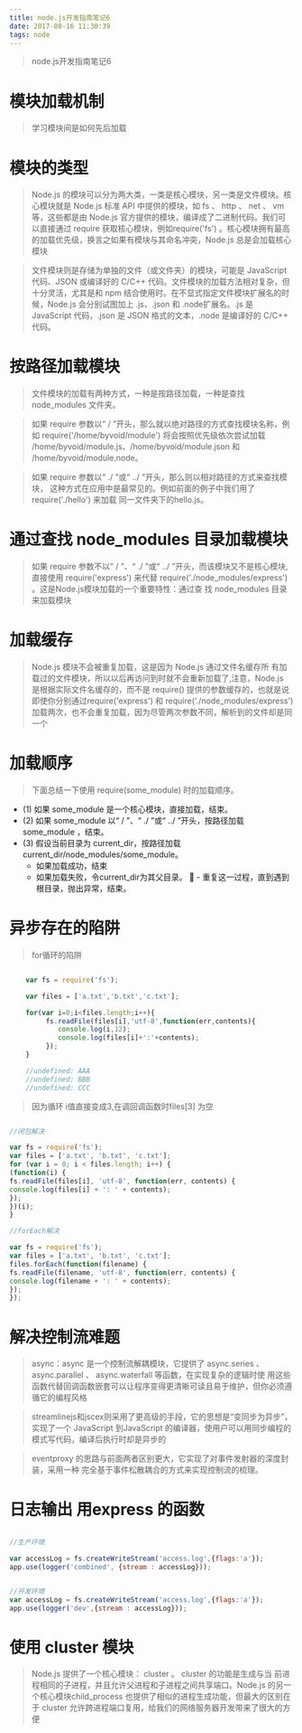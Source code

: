 ```yaml
---
title: node.js开发指南笔记6
date: 2017-08-16 11:30:39
tags: node
---
```


> node.js开发指南笔记6

<!-- more -->   

# 模块加载机制

> 学习模块间是如何先后加载

# 模块的类型

> Node.js 的模块可以分为两大类，一类是核心模块，另一类是文件模块。核心模块就是
Node.js 标准 API 中提供的模块，如  fs 、 http 、 net 、 vm  等，这些都是由 Node.js 官方提供的模块，编译成了二进制代码。我们可以直接通过  require  获取核心模块，例如require('fs') 。核心模块拥有最高的加载优先级，换言之如果有模块与其命名冲突，Node.js 总是会加载核心模块

>文件模块则是存储为单独的文件（或文件夹）的模块，可能是 JavaScript 代码、JSON 或编译好的 C/C++ 代码。文件模块的加载方法相对复杂，但十分灵活，尤其是和 npm 结合使用时。在不显式指定文件模块扩展名的时候，Node.js 会分别试图加上 .js、.json 和 .node扩展名。.js 是 JavaScript 代码，.json 是 JSON 格式的文本，.node 是编译好的 C/C++ 代码。

# 按路径加载模块

>文件模块的加载有两种方式，一种是按路径加载，一种是查找 node_modules 文件夹。

> 如果  require 参数以“ / ”开头，那么就以绝对路径的方式查找模块名称，例如  require('/home/byvoid/module') 将会按照优先级依次尝试加载 /home/byvoid/module.js、/home/byvoid/module.json 和 /home/byvoid/module.node。

>如果 require  参数以“ ./ ”或“ ../ ”开头，那么则以相对路径的方式来查找模块，
这种方式在应用中是最常见的。例如前面的例子中我们用了 require('./hello') 来加载
同一文件夹下的hello.js。

# 通过查找 node_modules 目录加载模块

>如果 require 参数不以“ / ”、“ ./ ”或“ ../ ”开头，而该模块又不是核心模块,直接使用  require('express')  来代替
require('./node_modules/express') 。这是Node.js模块加载的一个重要特性：通过查
找 node_modules 目录来加载模块

# 加载缓存

> Node.js 模块不会被重复加载，这是因为 Node.js 通过文件名缓存所
有加载过的文件模块，所以以后再访问到时就不会重新加载了,注意，Node.js 是根据实际文件名缓存的，而不是 require() 提供的参数缓存的，也就是说即使你分别通过require('express') 和  require('./node_modules/express')  加载两次，也不会重复加载，因为尽管两次参数不同，解析到的文件却是同一个

# 加载顺序

> 下面总结一下使用  require(some_module) 时的加载顺序。

 - (1) 如果 some_module 是一个核心模块，直接加载，结束。
 - (2) 如果 some_module 以“ / ”、“ ./ ”或“ ../ ”开头，按路径加载  some_module ，结束。
 - (3) 假设当前目录为 current_dir，按路径加载 current_dir/node_modules/some_module。
     - 如果加载成功，结束
     - 如果加载失败，令current_dir为其父目录。
   - 重复这一过程，直到遇到根目录，抛出异常，结束。

# 异步存在的陷阱

>for循环的陷阱

```javascript

    var fs = require('fs');

    var files = ['a.txt','b.txt','c.txt'];

    for(var i=0;i<files.length;i++){
         fs.readFile(files[i],'utf-8',function(err,contents){
            console.log(i,12);
            console.log(files[i]+':'+contents);
         });
    }

    //undefined: AAA
    //undefined: BBB
    //undefined: CCC


```

> 因为循环 i值直接变成3,在调回调函数时files[3]
> 为空

``` javascript

//闭包解决

var fs = require('fs');
var files = ['a.txt', 'b.txt', 'c.txt'];
for (var i = 0; i < files.length; i++) {
(function(i) {
fs.readFile(files[i], 'utf-8', function(err, contents) {
console.log(files[i] + ': ' + contents);
});
})(i);
}

//forEach解决

var fs = require('fs');
var files = ['a.txt', 'b.txt', 'c.txt'];
files.forEach(function(filename) {
fs.readFile(filename, 'utf-8', function(err, contents) {
console.log(filename + ': ' + contents);
});
});

```

# 解决控制流难题

> async：async 是一个控制流解耦模块，它提供了
async.series 、 async.parallel 、 async.waterfall  等函数，在实现复杂的逻辑时使
用这些函数代替回调函数嵌套可以让程序变得更清晰可读且易于维护，但你必须遵循它的编程风格

>streamlinejs和jscex则采用了更高级的手段，它的思想是“变同步为异步”，实现了一个
JavaScript 到JavaScript 的编译器，使用户可以用同步编程的模式写代码，编译后执行时却是异步的

>eventproxy 的思路与前面两者区别更大，它实现了对事件发射器的深度封装，采用一种
完全基于事件松散耦合的方式来实现控制流的梳理。


# 日志输出  用express 的函数

``` javascript

//生产环境

var accessLog = fs.createWriteStream('access.log',{flags:'a'});
app.use(logger('combined', {stream : accessLog}));


//开发环境
var accessLog = fs.createWriteStream('access.log',{flags:'a'});
app.use(logger('dev',{stream : accessLog}));

```

# 使用 cluster 模块

>Node.js 提供了一个核心模块： cluster 。 cluster 的功能是生成与当
前进程相同的子进程，并且允许父进程和子进程之间共享端口。Node.js 的另一个核心模块child_process 也提供了相似的进程生成功能，但最大的区别在于 cluster 允许跨进程端口复用，给我们的网络服务器开发带来了很大的方便


















